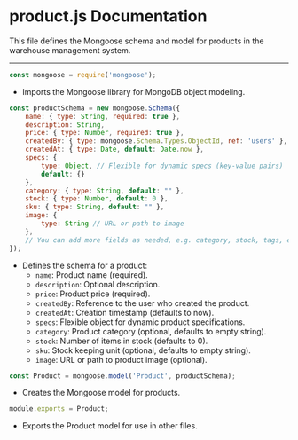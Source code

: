 # product.js Documentation

This file defines the Mongoose schema and model for products in the warehouse management system.

---

```js
const mongoose = require('mongoose');
```
- Imports the Mongoose library for MongoDB object modeling.

```js
const productSchema = new mongoose.Schema({
    name: { type: String, required: true },
    description: String,
    price: { type: Number, required: true },
    createdBy: { type: mongoose.Schema.Types.ObjectId, ref: 'users' },
    createdAt: { type: Date, default: Date.now },
    specs: {
        type: Object, // Flexible for dynamic specs (key-value pairs)
        default: {}
    },
    category: { type: String, default: "" },
    stock: { type: Number, default: 0 },
    sku: { type: String, default: "" },
    image: {
        type: String // URL or path to image
    },
    // You can add more fields as needed, e.g. category, stock, tags, etc.
});
```
- Defines the schema for a product:
  - `name`: Product name (required).
  - `description`: Optional description.
  - `price`: Product price (required).
  - `createdBy`: Reference to the user who created the product.
  - `createdAt`: Creation timestamp (defaults to now).
  - `specs`: Flexible object for dynamic product specifications.
  - `category`: Product category (optional, defaults to empty string).
  - `stock`: Number of items in stock (defaults to 0).
  - `sku`: Stock keeping unit (optional, defaults to empty string).
  - `image`: URL or path to product image (optional).

```js
const Product = mongoose.model('Product', productSchema);
```
- Creates the Mongoose model for products.

```js
module.exports = Product;
```
- Exports the Product model for use in other files.
